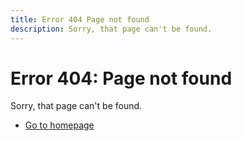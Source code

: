 ```yaml
---
title: Error 404 Page not found
description: Sorry, that page can't be found.
---
```

 
<Hero slots="heading, text, buttons" variant="fullwidth" theme="lightest"/>

# Error 404: Page not found

Sorry, that page can't be found.

* [Go to homepage](https://developer.adobe.com)
